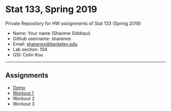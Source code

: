 # Stat 133, Spring 2019

Private Repository for HW assignments of Stat 133 (Spring 2019)

- Name: Your name (Sharene Siddiqui)
- Github username: sharenes
- Email: sharenes@berkeley.edu
- Lab section: 104
- GSI: Colin Kou

-----

## Assignments

- [Demo](demo)
- [Workout 1](workout1)
- Workout 2
- Workout 3


